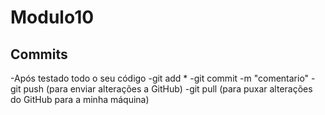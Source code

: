 # Modulo10
## Commits
-Após testado todo o seu código
-git add *
-git commit -m "comentario"
-git push (para enviar alterações a GitHub)
-git pull (para puxar alterações do GitHub para a minha máquina)
